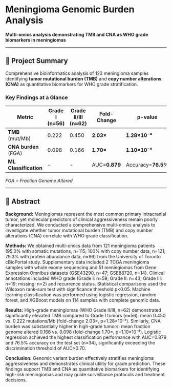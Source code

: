 # Meningioma Genomic Burden Analysis


**Multi-omics analysis demonstrating TMB and CNA as WHO grade biomarkers in meningiomas**

---

## 🎯 Project Summary

Comprehensive bioinformatics analysis of 123 meningioma samples identifying **tumor mutational burden (TMB)** and **copy number alterations (CNA)** as quantitative biomarkers for WHO grade stratification.

### Key Findings at a Glance

| Metric | Grade I (n=56) | Grade II/III (n=62) | Fold-Change | p-value | Significance |
|--------|----------------|---------------------|-------------|---------|--------------|
| **TMB** (mut/Mb) | 0.222 | 0.450 | **2.03×** | **1.28×10⁻⁴** | *** |
| **CNA burden** (FGA) | 0.098 | 0.166 | **1.70×** | **1.10×10⁻⁴** | *** |
| **ML Classification** | - | - | AUC=**0.879** | Accuracy=**76.5%** | ✓ |

*FGA = Fraction Genome Altered*

---

## 📄 Abstract

**Background:** Meningiomas represent the most common primary intracranial tumor, yet molecular predictors of clinical aggressiveness remain poorly characterized. We conducted a comprehensive multi-omics analysis to investigate whether tumor mutational burden (TMB) and copy number alterations (CNA) correlate with WHO grade classification.

**Methods:** We obtained multi-omics data from 121 meningioma patients (95.0% with somatic mutations, n=115; 100% with copy number data, n=121; 79.3% with protein abundance data, n=96) from the University of Toronto cBioPortal study. Supplementary data included 2 TCGA meningioma samples with whole exome sequencing and 51 meningiomas from Gene Expression Omnibus datasets (GSE43290, n=47; GSE88720, n=14). Clinical annotations included WHO grade (Grade I: n=59; Grade II: n=43; Grade III: n=19; missing: n=2) and recurrence status. Statistical comparisons used the Wilcoxon rank-sum test with significance threshold p<0.05. Machine learning classification was performed using logistic regression, random forest, and XGBoost models on 114 samples with complete genomic data.

**Results:** High-grade meningiomas (WHO Grade II/III, n=62) demonstrated significantly elevated TMB compared to Grade I tumors (n=56): mean 0.450 vs. 0.222 mutations/Mb (fold-change 2.03×, p=1.28×10⁻⁴). Similarly, CNA burden was substantially higher in high-grade tumors: mean fraction genome altered 0.166 vs. 0.098 (fold-change 1.70×, p=1.10×10⁻⁴). Logistic regression achieved the highest classification performance with AUC=0.879 and 76.5% accuracy on the test set (n=34), significantly exceeding the discrimination threshold of AUC>0.70.

**Conclusion:** Genomic variant burden effectively stratifies meningioma aggressiveness and demonstrates clinical utility for grade prediction. These findings support TMB and CNA as quantitative biomarkers for identifying high-risk meningiomas and may guide surveillance protocols and treatment decisions.
